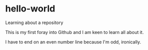 # hello-world
Learning about a repository

This is my first foray into Github and I am keen to learn all about it.

I have to end on an even number line because I'm odd, ironically. 
